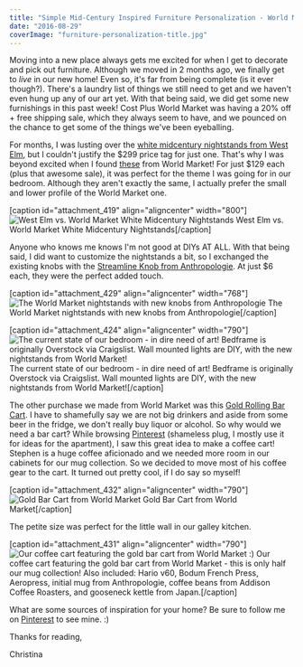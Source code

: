 ```yaml
---
title: "Simple Mid-Century Inspired Furniture Personalization - World Market Haul"
date: "2016-08-29"
coverImage: "furniture-personalization-title.jpg"
---
```


Moving into a new place always gets me excited for when I get to decorate and pick out furniture. Although we moved in 2 months ago, we finally get to _live_ in our new home! Even so, it's far from being complete (is it ever though?). There's a laundry list of things we still need to get and we haven't even hung up any of our art yet. With that being said, we did get some new furnishings in this past week! Cost Plus World Market was having a 20% off + free shipping sale, which they always seem to have, and we pounced on the chance to get some of the things we've been eyeballing.

For months, I was lusting over the [white midcentury nightstands from West Elm](http://www.westelm.com/products/545731/?kwid=productads-adid%5E47300713553-device%5Ec-plaid%5E84798008513-sku%5E545731-adType%5EPLA&gclid=CjwKEAjwl4q-BRDtzJmSk-uGunkSJACmCOY-HbSduY6MgfIF2WelvG9wAS_Z2k4VwN9zmEUQww69qRoCehTw_wcB&cm_ite=AllProducts&cm_pla=Nightstands&cm_cat=Shopping&catalogId=71&bnrid=3902401&sku=545731&cm_ven=Google_PLA), but I couldn't justify the $299 price tag for just one. That's why I was beyond excited when I found [these](http://www.worldmarket.com/product/white+mid+century+nightstand.do) from World Market! For just $129 each (plus that awesome sale), it was perfect for the theme I was going for in our bedroom. Although they aren't exactly the same, I actually prefer the small and lower profile of the World Market one.

\[caption id="attachment\_419" align="aligncenter" width="800"\]![West Elm vs. World Market White Midcentury Nightstands](images/nightstands.jpg) West Elm vs. World Market White Midcentury Nightstands\[/caption\]

Anyone who knows me knows I'm not good at DIYs AT ALL. With that being said, I did want to customize the nightstands a bit, so I exchanged the existing knobs with the [Streamline Knob from Anthropologie](http://www.anthropologie.com/anthro/product/home-hardware-knobs/26731984.jsp#/). At just $6 each, they were the perfect added touch.

\[caption id="attachment\_429" align="aligncenter" width="768"\]![The World Market nightstands with new knobs from Anthropologie](images/IMG_6029-copy-5-768x1024.jpg) The World Market nightstands with new knobs from Anthropologie\[/caption\]

\[caption id="attachment\_424" align="aligncenter" width="790"\]![The current state of our bedroom - in dire need of art! Bedframe is originally Overstock via Craigslist. Wall mounted lights are DIY, with the new nightstands from World Market!](images/IMG_6030-copy-1024x768.jpg) The current state of our bedroom - in dire need of art! Bedframe is originally Overstock via Craigslist. Wall mounted lights are DIY, with the new nightstands from World Market!\[/caption\]

The other purchase we made from World Market was this [Gold Rolling Bar Cart](http://www.worldmarket.com/product/gold+cole+3-tier+rolling+bar+cart.do). I have to shamefully say we are not big drinkers and aside from some beer in the fridge, we don't really buy liquor or alcohol. So why would we need a bar cart? While browsing [Pinterest](https://www.pinterest.com/christinadotpng/) (shameless plug, I mostly use it for ideas for the apartment), I saw this great idea to make a coffee cart! Stephen is a huge coffee aficionado and we needed more room in our cabinets for our mug collection. So we decided to move most of his coffee gear to the cart. It turned out pretty cool, if I do say so myself!

\[caption id="attachment\_432" align="aligncenter" width="790"\]![Gold Bar Cart from World Market](images/51421_XXX_v1-1024x1024.jpg) Gold Bar Cart from World Market\[/caption\]

The petite size was perfect for the little wall in our galley kitchen.

\[caption id="attachment\_431" align="aligncenter" width="790"\]![Our coffee cart featuring the gold bar cart from World Market :)](images/IMG_5957-copy-1-1024x1024.jpg) Our coffee cart featuring the gold bar cart from World Market - this is only half our mug collection! Also included: Hario v60, Bodum French Press, Aeropress, initial mug from Anthropologie, coffee beans from Addison Coffee Roasters, and gooseneck kettle from Japan.\[/caption\]

What are some sources of inspiration for your home? Be sure to follow me on [Pinterest](https://www.pinterest.com/christinadotpng/) to see mine. :)

Thanks for reading,

Christina
